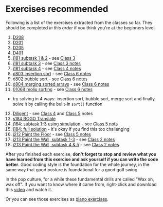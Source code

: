 # Exercises recommended 
Following is a list of the exercises extracted from the classes so far. They should be completed *in this order* if you think you're at the beginners level.
1. [D208](https://judge.hkoi.org/task/D208)
2. [D201](https://judge.hkoi.org/task/D201)
3. [D205](https://judge.hkoi.org/task/D205)
4. [D401](https://judge.hkoi.org/task/D401)
5. [j181 subtask 1 & 2](https://judge.hkoi.org/task/j181) - see [Class 3](https://github.com/miyagi-sensei/georgia/tree/main/class3#j181-wings-and-nuggets)
6. [j181 subtask 3](https://judge.hkoi.org/task/j181) - see [Class 3 notes](https://github.com/miyagi-sensei/georgia/tree/main/class3#subtask-3-problem-statement)
7. [j181 subtask 4](https://judge.hkoi.org/task/j181) - see [Class 4 notes](https://github.com/miyagi-sensei/georgia/tree/main/class4#j181-wings-and-nuggets)
8. [d803 insertion sort](https://judge.hkoi.org/task/D803) - see [Class 6 notes](https://github.com/miyagi-sensei/georgia/tree/main/class6#insertion-sort)
9. [d802 bubble sort](https://judge.hkoi.org/task/D802) - see [Class 6 notes](https://github.com/miyagi-sensei/georgia/tree/main/class6#bubble-sort)
10. [d804 merging sorted arrays](https://judge.hkoi.org/task/D804) - see [Class 6 notes](https://github.com/miyagi-sensei/georgia/tree/main/class6#mergesort)
11. [01068 moliu sorting](https://judge.hkoi.org/task/01068) - see [Class 6 notes](https://github.com/miyagi-sensei/georgia/tree/main/class6)
  - try solving in 4 ways: insertion sort, bubble sort, merge sort and finally solve it by calling the built-in `sort()` function
12. [Diligent](https://judge.hkoi.org/task/01090) - see [Class 4](https://github.com/miyagi-sensei/georgia/tree/main/class4#01090-diligent) and [Class 5](https://github.com/miyagi-sensei/georgia/tree/main/class5#homework-01090-diligent) notes
13. [s184 BOGO Translate](https://judge.hkoi.org/task/S184)
14. [j184: subtask 1-3 using simulation](https://judge.hkoi.org/task/j184) - see [Class 5 nots](https://github.com/miyagi-sensei/georgia/tree/main/class5#j184-mysterious-area)
15. [j184: full solution](https://judge.hkoi.org/task/j184) - it's okay if you find this too challenging
16. [j212 Paint the Floor](https://judge.hkoi.org/task/j212) - see [Class 5 notes](https://github.com/miyagi-sensei/georgia/tree/main/class5#j212-paint-the-floor)
17. [j213 Paint the Wall, subtask 1-3](https://judge.hkoi.org/task/j213) - see [Class 2 notes](https://github.com/miyagi-sensei/georgia/tree/main/class2#j213-paint-the-wall)
18. [j213 Paint the Wall, subtask 4 & 5](https://judge.hkoi.org/task/j213) - see [Class 2 notes](https://github.com/miyagi-sensei/georgia/tree/main/class2#subtask-4-5)

After you finished each exercise, **don't forget to stop and review what you have learned from this exercise and ask yourself if you can write the code better**. Good coding style is the foundation for the whole journey, in the same way that good posture is foundational for a good golf swing.

In the pop culture, for a while these fundamental drills are called "Wax on, wax off". If you want to know where it came from, right-click and download this [video](http://miyagiacademy.com/public/waxonwaxoff.mp4) and watch it.

Or you can see those exercises as [piano exercises](https://youtu.be/tQh3-WBzaKY).
